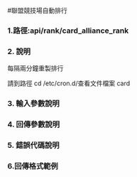 #聯盟競技場自動排行


### 1.路徑:api/rank/card_alliance_rank

### 2. 說明

每隔兩分鐘重製排行

請到路徑 cd /etc/cron.d/查看文件檔案 card

### 3. 輸入參數說明


### 4. 回傳參數說明

### 5. 錯誤代碼說明


### 6.回傳格式範例
```

```


